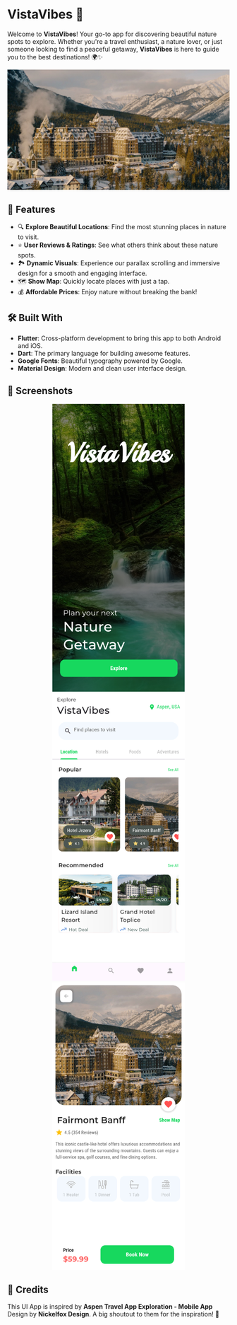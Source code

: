 # VistaVibes 🌿

Welcome to **VistaVibes**! Your go-to app for discovering beautiful nature spots to explore. Whether you're a travel enthusiast, a nature lover, or just someone looking to find a peaceful getaway, **VistaVibes** is here to guide you to the best destinations! 🌍✨

![VistaVibes](assets/images/Hotel%201.jpg)

## 🌟 Features
- 🔍 **Explore Beautiful Locations**: Find the most stunning places in nature to visit.
- ⭐ **User Reviews & Ratings**: See what others think about these nature spots.
- 🏞️ **Dynamic Visuals**: Experience our parallax scrolling and immersive design for a smooth and engaging interface.
- 🗺️ **Show Map**: Quickly locate places with just a tap.
- 💰 **Affordable Prices**: Enjoy nature without breaking the bank!

## 🛠️ Built With
- **Flutter**: Cross-platform development to bring this app to both Android and iOS.
- **Dart**: The primary language for building awesome features.
- **Google Fonts**: Beautiful typography powered by Google.
- **Material Design**: Modern and clean user interface design.

## 📸 Screenshots
<p align="center">
  <img src="assets/images/ScreenShot%201.png" alt="VistaVibes" width="300"/>
  <img src="assets/images/ScreenShot%202.png" alt="VistaVibes" width="300"/>
  <img src="assets/images/ScreenShot%203.png" alt="VistaVibes" width="300"/>
</p>

## 🙏 Credits
This UI App is inspired by **Aspen Travel App Exploration - Mobile App** Design by **Nickelfox Design**. A big shoutout to them for the inspiration! 👏
